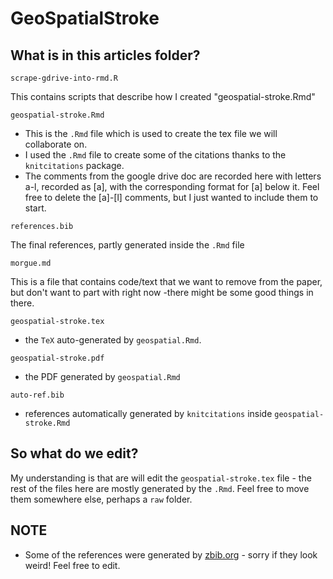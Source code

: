 # GeoSpatialStroke

## What is in this articles folder?

`scrape-gdrive-into-rmd.R`

This contains scripts that describe how I created "geospatial-stroke.Rmd"

`geospatial-stroke.Rmd`

* This is the `.Rmd` file which is used to create the tex file we will collaborate on. 
* I used the `.Rmd` file to create some of the citations thanks to the `knitcitations` package.
* The comments from the google drive doc are recorded here with letters a-l, recorded as  [a], with the corresponding format for [a] below it. Feel free to delete the [a]-[l] comments, but I just wanted to include them to start.

`references.bib`

The final references, partly generated inside the `.Rmd` file

`morgue.md`

This is a file that contains code/text that we want to remove from the paper, but don't want to part with right now  -there might be some good things in there.

`geospatial-stroke.tex`

* the `TeX` auto-generated by `geospatial.Rmd`.

`geospatial-stroke.pdf`

* the PDF generated by `geospatial.Rmd`

`auto-ref.bib`

* references automatically generated by `knitcitations` inside `geospatial-stroke.Rmd`

## So what do we edit?

My understanding is that are will edit the `geospatial-stroke.tex` file - the rest of the files here are mostly generated by the `.Rmd`. Feel free to move them somewhere else, perhaps a `raw` folder.

## NOTE

* Some of the references were generated by [zbib.org](https://zbib.org/) - sorry if they look weird! Feel free to edit.

